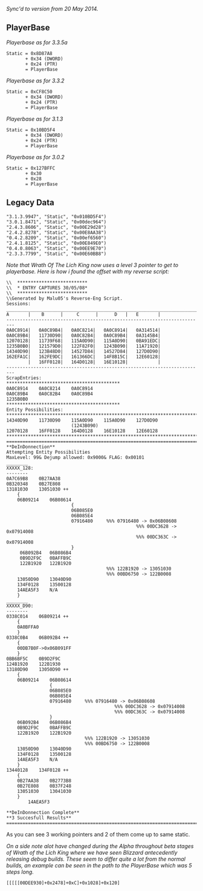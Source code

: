 _Sync'd to version from 20 May 2014._

## PlayerBase

_Playerbase as for 3.3.5a_

```
Static = 0x8D87A8
       + 0x34 (DWORD)
       + 0x24 (PTR)
       = PlayerBase
```

_Playerbase as for 3.3.2_

```
Static = 0xCF8C50
       + 0x34 (DWORD)
       + 0x24 (PTR)
       = PlayerBase
```

_Playerbase as for 3.1.3_

```
Static = 0x10BD5F4
       + 0x34 (DWORD)
       + 0x24 (PTR)
       = PlayerBase
```

_Playerbase as for 3.0.2_

```
Static = 0x127BFFC
       + 0x30
       + 0x28
       = PlayerBase
```

## Legacy Data

```
"3.1.3.9947", "Static", "0x010BD5F4")
"3.0.1.8471", "Static", "0x00dec964")
"2.4.3.8606", "Static", "0x00E29d28")
"2.4.2.8278", "Static", "0x00E8AA38")
"0.4.2.8209", "Static", "0x00ef6560")
"2.4.1.8125", "Static", "0x00E849E0")
"0.4.0.8063", "Static", "0x00EE9E70")
"2.3.3.7799", "Static", "0x00E60BB8")
```

  
_Note that Wrath Of The Lich King now uses a level 3 pointer to get to playerbase._ _Here is how i found the offset with my reverse script:_

```
\\	**************************
\\	* ENTRY CAPTURES 30/05/08*
\\	**************************
\\Generated by Malu05's Reverse-Eng Script.
Sessions:
_________________________________________________________________________
A	    |    B	    |	  C	     |  	D	|   E   	|
-------------------------------------------------------------------------
0A0C8914|	0A0C89B4|	0A0C8214|	0A0C8914|	0A314514|
0A0C89B4|	11730D90|	0A0C82B4|	0A0C89B4|	0A3145B4|
12070128|	11739F68|	115A0D90|	115A0D90|	0BA91EDC|
1235B0B0|	121579D0|	122F82F0|	1243B090|	11A71920|
14340D90|	123B48D0|	14527D84|	14527D84|	127D0D90|	
162EFA1C|	162FE9DC|	161366DC|	14F8B15C|	12E60128|
        |	16FF0128|	164D0128|	16E10128|	    	|
-------------------------------------------------------------------------
ScrapEntries:
******************************************
0A0C8914	0A0C8214	0A0C8914
0A0C89B4	0A0C82B4	0A0C89B4
1235B0B0	
******************************************
Entity Possibilities:
**************************************************************************
14340D90	11730D90	115A0D90	115A0D90	127D0D90	
                        (1243B090)
12070128	16FF0128	164D0128	16E10128	12E60128
**************************************************************************
=========================================================================
**DeInDonnection**
Attempting Entity Possibilities 
MaxLevel: 99& Dejump allowed: 0x9000& FLAG: 0x00101
________
XXXXX_128:
--------
0A7C69B8	0B27AA38
0B320348	0B27E808
13181030	13051030 ++	 
    {
    06B09214	06B08614 
                        {
                        06B085E0
                        06B085E4
                        07916480     %%% 07916480 -> 0x06B08608
                                                %%% 00DC3628 -> 0x07914008
                                                %%% 00DC363C -> 0x07914008
                        }
     06B092B4	06B086B4
     0B9D2F9C	0BAFFB9C
     122B1920	122B1920
                                     %%% 122B1920 -> 13051030  
                                     %%% 00BD6750 -> 122B0008
    13050D90	13040D90
    134F0128	13500128
    14AEA5F3	N/A
    }
________
XXXXX_D90:
--------
0338C014	06B09214 ++
    {
    0A0BFFA0
    }
0338C0B4	06B092B4 ++
    {
    00DB7B0F->0x06B091FF
    }
0BB6BF5C	0B9D2F9C
124B1920	122B1930 
13180D90	13050D90 ++
    {
    06B09214	06B08614
                {
                06B085E0
                06B085E4
                07916480     %%% 07916480 -> 0x06B08608
                                        %%% 00DC3628 -> 0x07914008
                                        %%% 00DC363C -> 0x07914008
                }
    06B092B4	06B086B4
    0B9D2F9C	0BAFFB9C
    122B1920	122B1920
                             %%% 122B1920 -> 13051030 
                             %%% 00BD6750 -> 122B0008
    13050D90	13040D90
    134F0128	13500128
    14AEA5F3	N/A
    }
13440128	134F0128 ++
    {
    0B27AA38	0B2773B8
    0B27E808	0B37F248
    13051030	13041030
    }
        14AEA5F3

**DeInDonnection Complete**
**3 Succesfull Results**
=========================================================================
```
As you can see 3 working pointers and 2 of them come up to same static.

_On a side note alot have changed during the Alpha throughout beta stages of Wrath of the Lich King where we have seen Blizzard antecedently releasing debug builds._ _These seem to differ quite a lot from the normal builds, an example can be seen in the path to the PlayerBase which was 5 steps long._

```
[[[[[00DEE930]+0x2478]+0xC]+0x1028]+0x120]
```